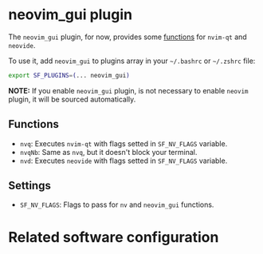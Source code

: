 # neovim_gui plugin

The `neovim_gui` plugin, for now, provides some [functions](#functions) for `nvim-qt` and `neovide`.

To use it, add `neovim_gui` to plugins array in your `~/.bashrc` or `~/.zshrc` file:

```sh
export SF_PLUGINS=(... neovim_gui)
```

**NOTE:** If you enable `neovim_gui` plugin, is not necessary to enable `neovim` plugin, it will be sourced automatically.

## Functions

- `nvq`: Executes `nvim-qt` with flags setted in `SF_NV_FLAGS` variable.
- `nvqNb`: Same as `nvq`, but it doesn't block your terminal.
- `nvd`: Executes `neovide` with flags setted in `SF_NV_FLAGS` variable.

## Settings

- `SF_NV_FLAGS`: Flags to pass for `nv` and `neovim_gui` functions.

# Related software configuration
